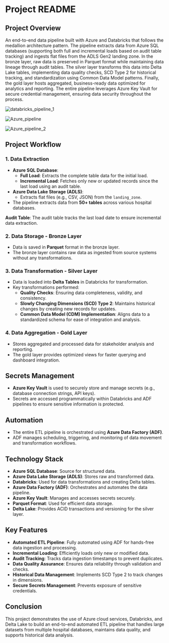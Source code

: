 # Project README

## Project Overview  
An end-to-end data pipeline built with Azure and Databricks that follows the medallion architecture pattern. The pipeline extracts data from Azure SQL databases (supporting both full and incremental loads based on audit table tracking) and ingests flat files from the ADLS Gen2 landing zone. In the bronze layer, raw data is preserved in Parquet format while maintaining data lineage through audit tables. The silver layer transforms this data into Delta Lake tables, implementing data quality checks, SCD Type 2 for historical tracking, and standardization using Common Data Model patterns. Finally, the gold layer hosts aggregated, business-ready data optimized for analytics and reporting. The entire pipeline leverages Azure Key Vault for secure credential management, ensuring data security throughout the process.


![databricks_pipeline_1](https://github.com/user-attachments/assets/f7c32169-751a-4eaf-a799-c3d2111f6a7b)


![Azure_pipeline](https://github.com/user-attachments/assets/0425fdc5-b89c-4085-9176-6058d1f0b161)


![Azure_pipeline_2](https://github.com/user-attachments/assets/2e677e0e-4a83-4174-8bda-c6ddf9d82d45)


## Project Workflow  

### 1. **Data Extraction**  
- **Azure SQL Database**:  
  - **Full Load**: Extracts the complete table data for the initial load.  
  - **Incremental Load**: Fetches only new or updated records since the last load using an audit table.  
- **Azure Data Lake Storage (ADLS)**:  
  - Extracts flat files (e.g., CSV, JSON) from the `landing_zone`.  
- The pipeline extracts data from **50+ tables** across various hospital databases.  

**Audit Table**: The audit table tracks the last load date to ensure incremental data extraction.

### 2. **Data Storage - Bronze Layer**  
- Data is saved in **Parquet** format in the bronze layer.  
- The bronze layer contains raw data as ingested from source systems without any transformations.  

### 3. **Data Transformation - Silver Layer**  
- Data is loaded into **Delta Tables** in Databricks for transformation.  
- Key transformations performed:  
  - **Quality Checks**: Ensuring data completeness, validity, and consistency.  
  - **Slowly Changing Dimensions (SCD) Type 2**: Maintains historical changes by creating new records for updates.  
  - **Common Data Model (CDM) Implementation**: Aligns data to a standardized schema for ease of integration and analysis.  

### 4. **Data Aggregation - Gold Layer**  
- Stores aggregated and processed data for stakeholder analysis and reporting.  
- The gold layer provides optimized views for faster querying and dashboard integration.  

## Secrets Management  
- **Azure Key Vault** is used to securely store and manage secrets (e.g., database connection strings, API keys).  
- Secrets are accessed programmatically within Databricks and ADF pipelines to ensure sensitive information is protected.  

## Automation  
- The entire ETL pipeline is orchestrated using **Azure Data Factory (ADF)**.  
- ADF manages scheduling, triggering, and monitoring of data movement and transformation workflows.  

## Technology Stack  
- **Azure SQL Database**: Source for structured data.  
- **Azure Data Lake Storage (ADLS)**: Stores raw and transformed data.  
- **Databricks**: Used for data transformations and creating Delta tables.  
- **Azure Data Factory (ADF)**: Orchestrates and automates the data pipeline.  
- **Azure Key Vault**: Manages and accesses secrets securely.  
- **Parquet Format**: Used for efficient data storage.  
- **Delta Lake**: Provides ACID transactions and versioning for the silver layer.  

## Key Features  
- **Automated ETL Pipeline**: Fully automated using ADF for hands-free data ingestion and processing.  
- **Incremental Loading**: Efficiently loads only new or modified data.  
- **Audit Tracking**: Tracks data ingestion timestamps to prevent duplicates.  
- **Data Quality Assurance**: Ensures data reliability through validation and checks.  
- **Historical Data Management**: Implements SCD Type 2 to track changes in dimensions.  
- **Secure Secrets Management**: Prevents exposure of sensitive credentials.  

## Conclusion  
This project demonstrates the use of Azure cloud services, Databricks, and Delta Lake to build an end-to-end automated ETL pipeline that handles large datasets from multiple hospital databases, maintains data quality, and supports historical data analysis.
